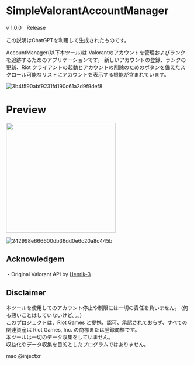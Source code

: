 # SimpleValorantAccountManager

v 1.0.0　Release

この説明はChatGPTを利用して生成されたものです。

AccountManager(以下本ツール)は Valorantのアカウントを管理およびランクを追跡するためのアプリケーションです。 
新しいアカウントの登録、ランクの更新、Riot クライアントの起動とアカウントの削除のためのボタンを備えたスクロール可能なリストにアカウントを表示する機能が含まれています。

![3b4f590abf9231fd190c61a2d9f9def8](https://github.com/injectxr/ValorantAccountManager/assets/90289410/bc14f787-6f6c-4222-a805-b29290393baa)



 
 
# **Preview**

<img src="(https://github.com/injectxr/SimpleValorantAccountManager/assets/90289410/fe6b4799-ab50-4f4b-9e1c-6a989db1984a" width="300">


![242998e666600db36dd0e6c20a8c445b](https://github.com/injectxr/SimpleValorantAccountManager/assets/90289410/2cd877b0-e544-4487-8804-0d95f4ed54a2)


## **Acknowledgem**
・Original Valorant API by [Henrik-3](https://github.com/Henrik-3)
## **Disclaimer**

本ツールを使用してのアカウント停止や制限には一切の責任を負いません。	(何も悪いことはしていないけど。。。)</br>
このプロジェクトは、Riot Games と提携、認可、承認されておらず、すべての関連資産は Riot Games, Inc. の商標または登録商標です。</br>
本ツールは一切のデータ収集をしていません。</br>
収益化やデータ収集を目的としたプログラムではありません。</br>


mao 
@injectxr

